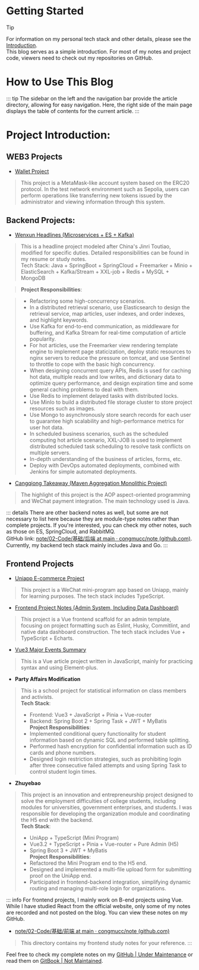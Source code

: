 # Getting Started

> [!TIP]
> For information on my personal tech stack and other details, please see the [Introduction](./introduce.md).<br>
This blog serves as a simple introduction. For most of my notes and project code, viewers need to check out my repositories on GitHub.

# How to Use This Blog
::: tip
The sidebar on the left and the navigation bar provide the article directory, allowing for easy navigation. 
Here, the right side of the main page displays the table of contents for the current article.
:::

# Project Introduction:

## WEB3 Projects
- [Wallet Project](../../project/WEB3/钱包项目/钱包项目.md)
> This project is a MetaMask-like account system based on the ERC20 protocol. In the test network environment such as Sepolia, users can perform operations like transferring new tokens issued by the administrator and viewing information through this system.

## Backend Projects:
- [Wenxun Headlines (Microservices + ES + Kafka)](../../project/闻讯头条/闻讯头条.md)
> This is a headline project modeled after China's Jinri Toutiao, modified for specific duties. Detailed responsibilities can be found in my resume or study notes.<br>
Tech Stack: Java + SpringBoot + SpringCloud + Freemarker + Minio + ElasticSearch + Kafka/Stream + XXL-job + Redis + MySQL + MongoDB

> **Project Responsibilities**:

> - Refactoring some high-concurrency scenarios.
> - In a distributed retrieval scenario, use Elasticsearch to design the retrieval service, map articles, user indexes, and order indexes, and highlight keywords.
> - Use Kafka for end-to-end communication, as middleware for buffering, and Kafka Stream for real-time computation of article popularity.
> - For hot articles, use the Freemarker view rendering template engine to implement page staticization, deploy static resources to nginx servers to reduce the pressure on tomcat, and use Sentinel to throttle to cope with the basic high concurrency.
> - When designing concurrent query APIs, Redis is used for caching hot data, multiple reads and low writes, and dictionary data to optimize query performance, and design expiration time and some general caching problems to deal with them.
> - Use Redis to implement delayed tasks with distributed locks.
> - Use MinIo to build a distributed file storage cluster to store project resources such as images.
> - Use Mongo to asynchronously store search records for each user to guarantee high scalability and high-performance metrics for user hot data.
> - In scheduled business scenarios, such as the scheduled computing hot article scenario, XXL-JOB is used to implement distributed scheduled task scheduling to resolve task conflicts on multiple servers.
> - In-depth understanding of the business of articles, forms, etc.
> - Deploy with DevOps automated deployments, combined with Jenkins for simple automated deployments.
>

- [Cangqiong Takeaway (Maven Aggregation Monolithic Project)](../../project/苍穹外卖.md)
> The highlight of this project is the AOP aspect-oriented programming and WeChat payment integration. The main technology used is Java.

::: details
There are other backend notes as well, but some are not necessary to list here because they are module-type notes rather than complete projects. If you're interested, you can check my other notes, such as those on ES, SpringCloud, and RabbitMQ.<br>
GitHub link: [note/02-Code/基础/后端 at main · congmucc/note (github.com)](https://github.com/congmucc/note/tree/main/02-Code/基础/后端).
Currently, my backend tech stack mainly includes Java and Go.
:::

## Frontend Projects
- [Uniapp E-commerce Project](../../project/uniapp电商项目/uniapp电商项目.md)
> This project is a WeChat mini-program app based on Uniapp, mainly for learning purposes. The tech stack includes TypeScript.

- [Frontend Project Notes (Admin System, Including Data Dashboard)](../../project/前端项目笔记/前端项目笔记.md)
> This project is a Vue frontend scaffold for an admin template, focusing on project formatting such as Eslint, Husky, Commitlint, and native data dashboard construction. The tech stack includes Vue + TypeScript + Echarts.

- [Vue3 Major Events Summary](https://github.com/congmucc/note/blob/main/02-Code/%E5%AE%9E%E6%88%98%E7%AC%94%E8%AE%B0/%E9%A1%B9%E7%9B%AE%E7%AC%94%E8%AE%B0/Java%2BVue/vue3%E5%A4%A7%E4%BA%8B%E4%BB%B6%E9%A1%B9%E7%9B%AE%E6%80%BB%E7%BB%93.md)
> This is a Vue article project written in JavaScript, mainly for practicing syntax and using Element-plus.

- **Party Affairs Modification**
> This is a school project for statistical information on class members and activists.<br>
> **Tech Stack**:<br>
> - Frontend: Vue3 + JavaScript + Pinia + Vue-router
> - Backend: Spring Boot 2 + Spring Task + JWT + MyBatis<br>
**Project Responsibilities**:<br>
> - Implemented conditional query functionality for student information based on dynamic SQL and performed table splitting.
> - Performed hash encryption for confidential information such as ID cards and phone numbers.
> - Designed login restriction strategies, such as prohibiting login after three consecutive failed attempts and using Spring Task to control student login times.

- **Zhuyebao**
> This project is an innovation and entrepreneurship project designed to solve the employment difficulties of college students, including modules for universities, government enterprises, and students. I was responsible for developing the organization module and coordinating the H5 end with the backend.<br>
**Tech Stack**:<br>
> - UniApp + TypeScript (Mini Program)
> - Vue3.2 + TypeScript + Pinia + Vue-router + Pure Admin (H5)
> - Spring Boot 3 + JWT + MyBatis<br>
**Project Responsibilities**:<br>
> - Refactored the Mini Program end to the H5 end.
> - Designed and implemented a multi-file upload form for submitting proof on the UniApp end.
> - Participated in frontend-backend integration, simplifying dynamic routing and managing multi-role login for organizations.

::: info
For frontend projects, I mainly work on B-end projects using Vue. While I have studied React from the official website, only some of my notes are recorded and not posted on the blog. You can view these notes on my GitHub.
- [note/02-Code/基础/前端 at main · congmucc/note (github.com)](https://github.com/congmucc/note/tree/main/02-Code/%E5%9F%BA%E7%A1%80/%E5%89%8D%E7%AB%AF)
> This directory contains my frontend study notes for your reference.
:::

Feel free to check my complete notes on my [GitHub | Under Maintenance](https://github.com/congmucc/note) or read them on [GitBook | Not Maintained](https://congmu.gitbook.io/note/).
